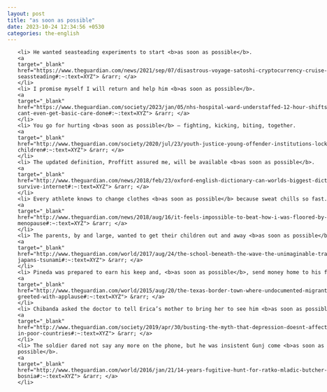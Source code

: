 ```yaml
---
layout: post
title: "as soon as possible"
date: 2023-10-24 12:34:56 +0530
categories: the-english
---
```

<style>
@media only screen and (min-width: 768px) {
    ol {
        width: 768px;
        margin: 0 auto;
    }
  }
ol li {
    font-size: 18px;
    line-height: 1.5;
    padding-bottom: 8px;
}
</style>
<ol>

    <li> He wanted seasteading experiments to start <b>as soon as possible</b>.
    <a 
    target="_blank" 
    href="https://www.theguardian.com/news/2021/sep/07/disastrous-voyage-satoshi-cryptocurrency-cruise-ship-seassteading#:~:text=XYZ"> &rarr; </a>
    </li>
    <li> I promise myself I will return and help him <b>as soon as possible</b>.
    <a 
    target="_blank" 
    href="https://www.theguardian.com/society/2023/jan/05/nhs-hospital-ward-understaffed-12-hour-shifts-we-cant-even-get-basic-care-done#:~:text=XYZ"> &rarr; </a>
    </li>
    <li> You go for hurting <b>as soon as possible</b> – fighting, kicking, biting, together.
    <a 
    target="_blank" 
    href="http://www.theguardian.com/society/2020/jul/23/youth-justice-young-offender-institutions-locking-up-children#:~:text=XYZ"> &rarr; </a>
    </li>
    <li> The updated definition, Proffitt assured me, will be available <b>as soon as possible</b>.
    <a 
    target="_blank" 
    href="http://www.theguardian.com/news/2018/feb/23/oxford-english-dictionary-can-worlds-biggest-dictionary-survive-internet#:~:text=XYZ"> &rarr; </a>
    </li>
    <li> Every athlete knows to change clothes <b>as soon as possible</b> because sweat chills so fast.
    <a 
    target="_blank" 
    href="http://www.theguardian.com/news/2018/aug/16/it-feels-impossible-to-beat-how-i-was-floored-by-menopause#:~:text=XYZ"> &rarr; </a>
    </li>
    <li> The parents, by and large, wanted to get their children out and away <b>as soon as possible</b>.
    <a 
    target="_blank" 
    href="http://www.theguardian.com/world/2017/aug/24/the-school-beneath-the-wave-the-unimaginable-tragedy-of-japans-tsunami#:~:text=XYZ"> &rarr; </a>
    </li>
    <li> Pineda was prepared to earn his keep and, <b>as soon as possible</b>, send money home to his family.
    <a 
    target="_blank" 
    href="http://www.theguardian.com/world/2015/aug/20/the-texas-border-town-where-undocumented-migrants-are-greeted-with-applause#:~:text=XYZ"> &rarr; </a>
    </li>
    <li> Chibanda asked the doctor to tell Erica’s mother to bring her to see him <b>as soon as possible</b>.
    <a 
    target="_blank" 
    href="http://www.theguardian.com/society/2019/apr/30/busting-the-myth-that-depression-doesnt-affect-people-in-poor-countries#:~:text=XYZ"> &rarr; </a>
    </li>
    <li> The soldier dared not say any more on the phone, but he was insistent Gunj come <b>as soon as possible</b>.
    <a 
    target="_blank" 
    href="http://www.theguardian.com/world/2016/jan/21/14-years-fugitive-hunt-for-ratko-mladic-butcher-of-bosnia#:~:text=XYZ"> &rarr; </a>
    </li>